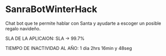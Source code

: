 # SanraBotWinterHack
 Chat bot que te permite hablar con Santa y ayudarte a escoger un posible regalo navideño.
 
SLA DE LA APLICAION:
SLA -> 99.7%

TIEMPO DE INACTIVIDAD AL AÑO:
1 dia 2hrs 16min y 48seg
